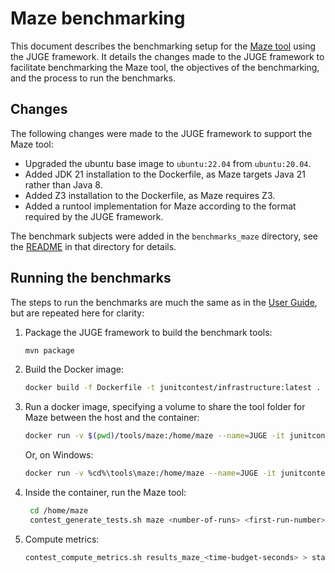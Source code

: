 # Maze benchmarking

This document describes the benchmarking setup for the [Maze tool](https://github.com/ThijnK/maze) using the JUGE framework.
It details the changes made to the JUGE framework to facilitate benchmarking the Maze tool, the objectives of the benchmarking, and the process to run the benchmarks.

## Changes

The following changes were made to the JUGE framework to support the Maze tool:

- Upgraded the ubuntu base image to `ubuntu:22.04` from `ubuntu:20.04`.
- Added JDK 21 installation to the Dockerfile, as Maze targets Java 21 rather than Java 8.
- Added Z3 installation to the Dockerfile, as Maze requires Z3.
- Added a runtool implementation for Maze according to the format required by the JUGE framework.

The benchmark subjects were added in the `benchmarks_maze` directory, see the [README](/infrastructure/benchmarks_maze/README.md) in that directory for details.

## Running the benchmarks

The steps to run the benchmarks are much the same as in the [User Guide](USERGUIDE.md), but are repeated here for clarity:

1. Package the JUGE framework to build the benchmark tools:
   ```sh
   mvn package
   ```
1. Build the Docker image:
   ```sh
   docker build -f Dockerfile -t junitcontest/infrastructure:latest .
   ```
1. Run a docker image, specifying a volume to share the tool folder for Maze between the host and the container:
   ```sh
   docker run -v $(pwd)/tools/maze:/home/maze --name=JUGE -it junitcontest/infrastructure:latest
   ```
   Or, on Windows:
   ```sh
   docker run -v %cd%\tools\maze:/home/maze --name=JUGE -it junitcontest/infrastructure:latest
   ```
1. Inside the container, run the Maze tool:
   ```sh
    cd /home/maze
    contest_generate_tests.sh maze <number-of-runs> <first-run-number> <time-budget-seconds>
   ```
1. Compute metrics:
   ```sh
   contest_compute_metrics.sh results_maze_<time-budget-seconds> > state_log.txt 2> error_log.txt
   ```

